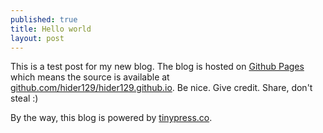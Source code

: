 ```yaml
---
published: true
title: Hello world
layout: post
---
```

This is a test post for my new blog. The blog is hosted on [Github Pages](http://pages.github.com/) which means the source is available at [github.com/hider129/hider129.github.io](http://github.com/hider129/hider129.github.io). Be nice. Give credit. Share, don't steal :)

By the way, this blog is powered by [tinypress.co](https://tinypress.co).